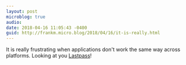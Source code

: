 ```yaml
---
layout: post
microblog: true
audio: 
date: 2018-04-16 11:05:43 -0400
guid: http://frankm.micro.blog/2018/04/16/it-is-really.html
---
```

It is really frustrating when applications don't work the same way across platforms. Looking at you [Lastpass](https://www.lastpass.com)! 
